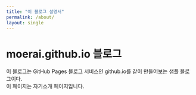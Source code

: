 ```yaml
---
title: "이 블로그 설명서"
permalink: /about/
layout: single
---
```

# moerai.github.io 블로그

이 블로그는 GitHub Pages 블로그 서비스인 github.io를 같이 만들어보는 샘플 블로그이다.
</br> 이 페이지는 자기소개 페이지입니다.
